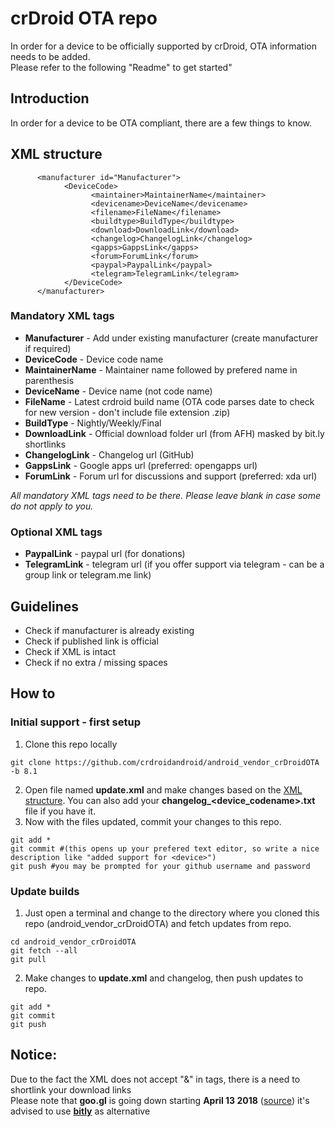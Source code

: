 # crDroid OTA repo
In order for a device to be officially supported by crDroid, OTA information needs to be added.  
Please refer to the following "Readme" to get started"

## Introduction ##
In order for a device to be OTA compliant, there are a few things to know. 

## XML structure ##
```
      <manufacturer id="Manufacturer">
            <DeviceCode>
                  <maintainer>MaintainerName</maintainer>
                  <devicename>DeviceName</devicename>
                  <filename>FileName</filename>
                  <buildtype>BuildType</buildtype>
                  <download>DownloadLink</download>
                  <changelog>ChangelogLink</changelog>
                  <gapps>GappsLink</gapps>
                  <forum>ForumLink</forum>
                  <paypal>PaypalLink</paypal>
                  <telegram>TelegramLink</telegram>
            </DeviceCode>
      </manufacturer>
```

### Mandatory XML tags ###
* **Manufacturer** - Add under existing manufacturer (create manufacturer if required)
* **DeviceCode** - Device code name
* **MaintainerName** - Maintainer name followed by prefered name in parenthesis
* **DeviceName** - Device name (not code name)
* **FileName** - Latest crdroid build name (OTA code parses date to check for new version - don't include file extension .zip)
* **BuildType** - Nightly/Weekly/Final
* **DownloadLink** - Official download folder url (from AFH) masked by bit.ly shortlinks
* **ChangelogLink** - Changelog url (GitHub)
* **GappsLink** - Google apps url (preferred: opengapps url)
* **ForumLink** - Forum url for discussions and support (preferred: xda url)

*All mandatory XML tags need to be there. Please leave blank in case some do not apply to you.*

### Optional XML tags ###
* **PaypalLink** - paypal url (for donations)
* **TelegramLink** - telegram url (if you offer support via telegram - can be a group link or telegram.me link)

## Guidelines ##
* Check if manufacturer is already existing
* Check if published link is official
* Check if XML is intact
* Check if no extra / missing spaces  

## How to ##
### Initial support - first setup ###
1. Clone this repo locally
```
git clone https://github.com/crdroidandroid/android_vendor_crDroidOTA -b 8.1
```
2. Open file named **update.xml** and make changes based on the [XML structure](https://github.com/crdroidandroid/android_vendor_crDroidOTA#xml-structure). You can also add your **changelog_<device_codename>.txt** file if you have it.
3. Now with the files updated, commit your changes to this repo.
```
git add *
git commit #(this opens up your prefered text editor, so write a nice description like "added support for <device>")
git push #you may be prompted for your github username and password
```
### Update builds ###  
1. Just open a terminal and change to the directory where you cloned this repo (android_vendor_crDroidOTA) and fetch updates from repo.  
```
cd android_vendor_crDroidOTA
git fetch --all
git pull
```
2. Make changes to **update.xml** and changelog, then push updates to repo.
```
git add *
git commit 
git push
```

## Notice: ##  
Due to the fact the XML does not accept "&" in tags, there is a need to shortlink your download links  
Please note that **goo.gl** is going down starting **April 13 2018** ([source](https://developers.googleblog.com/2018/03/transitioning-google-url-shortener.html)) it's advised to use **[bitly](https://bitly.com)** as alternative
